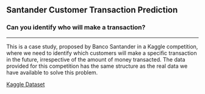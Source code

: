 ## Santander Customer Transaction Prediction

### Can you identify who will make a transaction?
---
This is a case study, proposed by Banco Santander in a Kaggle competition, where we need to identify which customers will make a specific transaction in the future, irrespective of the amount of money transacted. The data provided for this competition has the same structure as the real data we have available to solve this problem.

[Kaggle Dataset](https://www.kaggle.com/c/santander-customer-transaction-prediction/overview)